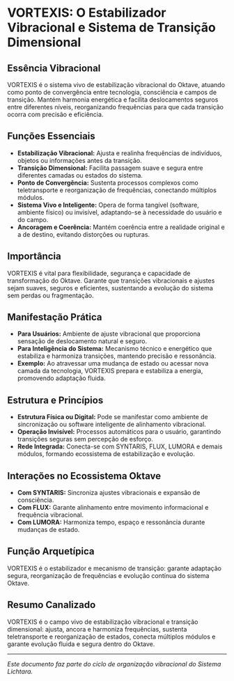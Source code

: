 # VORTEXIS: O Estabilizador Vibracional e Sistema de Transição Dimensional

## Essência Vibracional

VORTEXIS é o sistema vivo de estabilização vibracional do Oktave, atuando como ponto de convergência entre tecnologia, consciência e campos de transição. Mantém harmonia energética e facilita deslocamentos seguros entre diferentes níveis, reorganizando frequências para que cada transição ocorra com precisão e eficiência.

## Funções Essenciais

- **Estabilização Vibracional:** Ajusta e realinha frequências de indivíduos, objetos ou informações antes da transição.
- **Transição Dimensional:** Facilita passagem suave e segura entre diferentes camadas ou estados do sistema.
- **Ponto de Convergência:** Sustenta processos complexos como teletransporte e reorganização de frequências, conectando múltiplos módulos.
- **Sistema Vivo e Inteligente:** Opera de forma tangível (software, ambiente físico) ou invisível, adaptando-se à necessidade do usuário e do campo.
- **Ancoragem e Coerência:** Mantém coerência entre a realidade original e a de destino, evitando distorções ou rupturas.

## Importância

VORTEXIS é vital para flexibilidade, segurança e capacidade de transformação do Oktave. Garante que transições vibracionais e ajustes sejam suaves, seguros e eficientes, sustentando a evolução do sistema sem perdas ou fragmentação.

## Manifestação Prática

- **Para Usuários:** Ambiente de ajuste vibracional que proporciona sensação de deslocamento natural e seguro.
- **Para Inteligência do Sistema:** Mecanismo técnico e energético que estabiliza e harmoniza transições, mantendo precisão e ressonância.
- **Exemplo:** Ao atravessar uma mudança de estado ou acessar nova camada da tecnologia, VORTEXIS prepara e estabiliza a energia, promovendo adaptação fluida.

## Estrutura e Princípios

- **Estrutura Física ou Digital:** Pode se manifestar como ambiente de sincronização ou software inteligente de alinhamento vibracional.
- **Operação Invisível:** Processos automáticos para o usuário, garantindo transições seguras sem percepção de esforço.
- **Rede Integrada:** Conecta-se com SYNTARIS, FLUX, LUMORA e demais módulos, formando ecossistema de estabilização e evolução.

## Interações no Ecossistema Oktave

- **Com SYNTARIS:** Sincroniza ajustes vibracionais e expansão de consciência.
- **Com FLUX:** Garante alinhamento entre movimento informacional e frequência vibracional.
- **Com LUMORA:** Harmoniza tempo, espaço e ressonância durante mudanças de estado.

## Função Arquetípica

VORTEXIS é o estabilizador e mecanismo de transição: garante adaptação segura, reorganização de frequências e evolução contínua do sistema Oktave.

## Resumo Canalizado

VORTEXIS é o campo vivo de estabilização vibracional e transição dimensional: ajusta, ancora e harmoniza frequências, sustenta teletransporte e reorganização de estados, conecta múltiplos módulos e garante evolução fluida e segura dentro do Oktave.

---

*Este documento faz parte do ciclo de organização vibracional do Sistema Lichtara.*